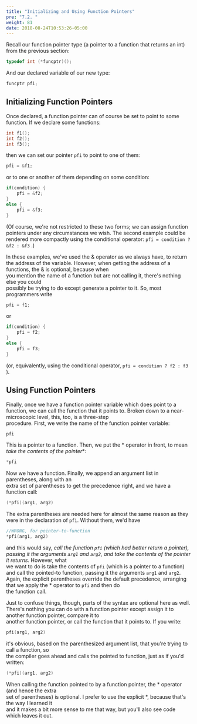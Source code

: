 ```yaml
---
title: "Initializing and Using Function Pointers"
pre: "7.2. "
weight: 81
date: 2018-08-24T10:53:26-05:00
---
```


Recall our function pointer type (a pointer to a function that returns an int) from the previous section:

```c
typedef int (*funcptr)();
```

And our declared variable of our new type:

```c
funcptr pfi;
```

## Initializing Function Pointers
Once	declared,	a	function	pointer	can	of	course	be	set	to	point	to	some	function.	If	we	declare	
some	functions:

```c
int f1();
int f2();
int f3();
```

then	we	can	set	our	pointer `pfi` to	point	to	one	of	them:

```c
pfi = &f1;
```

or	to	one	or	another	of	them	depending	on	some	condition:

```c
if(condition) {
    pfi = &f2;
}
else {
    pfi = &f3;
}
```

(Of	course,	we're	not	restricted	to	these	two	forms;	we	can	assign	function	pointers	under	any	
circumstances	we	wish.	The	second	example	could	be	rendered	more	compactly	using	the	
conditional	operator: `pfi = condition ? &f2 : &f3` .)

In	these	examples,	we've	used	the & operator	as	we	always	have,	to	return	the	address	of	the	
variable.	However,	when	getting	the	address	of	a functions,	the & is	optional,	because	when	
you	mention	the	name	of	a	function	but	are	not	calling	it,	there's	nothing	else	you	could	
possibly	be	trying	to	do	except	generate	a	pointer	to	it.	So,	most	programmers	write

```c
pfi = f1;
```

or

```c
if(condition) {
    pfi = f2;
}
else {
    pfi = f3;
}
```

(or,	equivalently,	using	the	conditional	operator, `pfi = condition ? f2 : f3` ).

## Using Function Pointers
Finally,	once	we	have	a	function	pointer	variable	which	does	point	to	a	function,	we	can	call	the	
function	that	it	points	to.	Broken	down	to	a	near-microscopic	level,	this,	too,	is	a	three-step	
procedure.	First,	we	write	the	name	of	the	function	pointer	variable:

```c
pfi
```

This	is	a	pointer	to	a	function.	Then,	we	put	the * operator	in	front,	to mean	*take	the	contents	of	the	
pointer**:

```c
*pfi
```

Now	we	have	a	function.	Finally,	we	append	an	argument	list	in	parentheses,	along	with	an	
extra	set	of	parentheses	to	get	the	precedence	right,	and	we	have	a	function	call:

```c
(*pfi)(arg1, arg2)
```

The	extra	parentheses	are	needed	here	for	almost	the	same reason	as	they	were	in	the	
declaration	of `pfi`.	Without	them,	we'd	have

```c
//WRONG, for pointer-to-function
*pfi(arg1, arg2)
```

and	this	would	say,	*call	the	function `pfi` (which	had	better	return	a	pointer),	passing	it	the	
arguments `arg1` and `arg2`,	and	take	the	contents	of	the	pointer	it	returns.*	However,	what	
we	want	to	do	is	take	the	contents	of `pfi` (which	is	a	pointer	to	a	function)	and	call	the	
pointed-to	function,	passing	it	the	arguments `arg1` and `arg2`.	Again,	the	explicit	parentheses	
override	the	default	precedence,	arranging	that	we	apply	the * operator	to `pfi` and then do	
the	function	call.

Just	to	confuse	things,	though,	parts	of	the	syntax	are	optional	here	as	well.	There's	nothing	you	
can	do	with	a	function	pointer	except	assign	it	to	another	function	pointer,	compare	it	to	
another	function	pointer,	or	call	the	function	that	it	points	to.	If	you	write:

```c
pfi(arg1, arg2)
```

it's	obvious,	based	on	the	parenthesized	argument	list,	that	you're	trying	to	call	a	function,	so	
the	compiler	goes	ahead	and	calls	the	pointed	to	function,	just	as	if	you'd	written:

```c
(*pfi)(arg1, arg2)
```

When	calling	the	function	pointed	to	by	a	function	pointer,	the * operator	(and	hence	the	extra	
set	of	parentheses)	is	optional.	I	prefer	to	use	the	explicit *,	because	that's	the	way	I	learned	it	
and	it	makes	a	bit	more	sense	to	me	that	way,	but	you'll	also	see	code	which	leaves	it	out.
